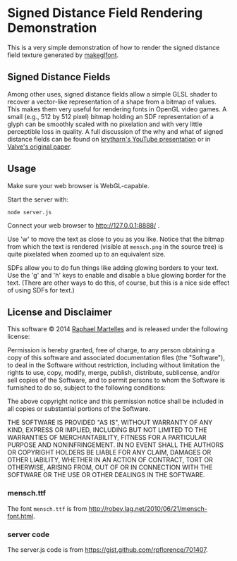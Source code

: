 
# Signed Distance Field Rendering Demonstration

This is a very simple demonstration of how to render the
signed distance field texture generated by [makeglfont](https://github.com/raphm/makeglfont).

## Signed Distance Fields

Among other uses, signed distance fields allow a simple GLSL shader to
recover a vector-like representation of a shape from a bitmap of
values. This makes them very useful for rendering fonts in OpenGL
video games. A small (e.g., 512 by 512 pixel) bitmap holding an SDF
representation of a glyph can be smoothly scaled with no pixelation
and with very little perceptible loss in quality. A full discussion of
the why and what of signed distance fields can be found on [krytharn's
YouTube presentation][kyp] or in [Valve's original paper][vop].

[kyp]: http://www.youtube.com/watch?v=CGZRHJvJYIg
[vop]: http://www.valvesoftware.com/publications/2007/SIGGRAPH2007_AlphaTestedMagnification.pdf

## Usage

Make sure your web browser is WebGL-capable.

Start the server with:

```
node server.js
```

Connect your web browser to http://127.0.0.1:8888/ .

Use 'w' to move the text as close to you as you like. Notice that the
bitmap from which the text is rendered (visible at `mensch.png` in the
source tree) is quite pixelated when zoomed up to an equivalent size.

SDFs allow you to do fun things like adding glowing borders to your text.
Use the 'g' and 'h' keys to enable and disable a blue glowing border for the
text. (There are other ways to do this, of course, but this is a nice
side effect of using SDFs for text.)

## License and Disclaimer

This software &copy; 2014 [Raphael Martelles](http://www.raphm.com)
and is released under the following license:

Permission is hereby granted, free of charge, to any person obtaining
a copy of this software and associated documentation files (the
"Software"), to deal in the Software without restriction, including
without limitation the rights to use, copy, modify, merge, publish,
distribute, sublicense, and/or sell copies of the Software, and to
permit persons to whom the Software is furnished to do so, subject to
the following conditions:

The above copyright notice and this permission notice shall be included in
all copies or substantial portions of the Software.

THE SOFTWARE IS PROVIDED "AS IS", WITHOUT WARRANTY OF ANY KIND, EXPRESS OR
IMPLIED, INCLUDING BUT NOT LIMITED TO THE WARRANTIES OF MERCHANTABILITY,
FITNESS FOR A PARTICULAR PURPOSE AND NONINFRINGEMENT. IN NO EVENT SHALL THE
AUTHORS OR COPYRIGHT HOLDERS BE LIABLE FOR ANY CLAIM, DAMAGES OR OTHER
LIABILITY, WHETHER IN AN ACTION OF CONTRACT, TORT OR OTHERWISE, ARISING FROM,
OUT OF OR IN CONNECTION WITH THE SOFTWARE OR THE USE OR OTHER DEALINGS IN
THE SOFTWARE.

### mensch.ttf

The font `mensch.ttf` is from http://robey.lag.net/2010/06/21/mensch-font.html.

### server code

The server.js code is from https://gist.github.com/rpflorence/701407.

